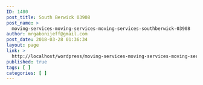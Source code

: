 ```yaml
---
ID: 1480
post_title: South Berwick 03908
post_name: >
  moving-services-moving-services-moving-services-southberwick-03908
author: mrgabonijeff@gmail.com
post_date: 2018-03-28 01:36:34
layout: page
link: >
  http://localhost/wordpress/moving-services-moving-services-moving-services-southberwick-03908/
published: true
tags: [ ]
categories: [ ]
---
```

